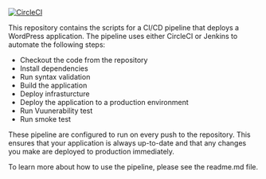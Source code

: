 [![CircleCI](https://dl.circleci.com/status-badge/img/gh/michaelagbiaowei/wordpress-continuous-integration-and-deployment/tree/main.svg?style=svg)](https://dl.circleci.com/status-badge/redirect/gh/michaelagbiaowei/wordpress-continuous-integration-and-deployment/tree/main)

This repository contains the scripts for a CI/CD pipeline that deploys a WordPress application. The pipeline uses either CircleCI or Jenkins to automate the following steps:

- Checkout the code from the repository
- Install dependencies
- Run syntax validation
- Build the application
- Deploy infrasturcture
- Deploy the application to a production environment
- Run Vuunerability test
- Run smoke test

These pipeline are configured to run on every push to the repository. This ensures that your application is always up-to-date and that any changes you make are deployed to production immediately.

To learn more about how to use the pipeline, please see the readme.md file.